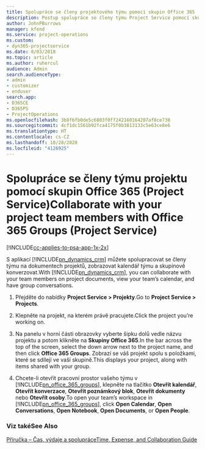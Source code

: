 ```yaml
---
title: Spolupráce se členy projektového týmu pomocí skupin Office 365
description: Postup spolupráce se členy týmu Project Service pomocí skupin Office 365
author: JohnPBurrows
manager: kfend
ms.service: project-operations
ms.custom:
- dyn365-projectservice
ms.date: 8/03/2018
ms.topic: article
ms.author: ruhercul
audience: Admin
search.audienceType:
- admin
- customizer
- enduser
search.app:
- D365CE
- D365PS
- ProjectOperations
ms.openlocfilehash: 3b8f6fb0de5c6803f0ff242160164207af8ce738
ms.sourcegitcommit: 4cf1dc1561b92fca4175f0b3813133c5e63ce8e6
ms.translationtype: HT
ms.contentlocale: cs-CZ
ms.lasthandoff: 10/28/2020
ms.locfileid: "4126925"
---
```

# <a name="collaborate-with-your-project-team-members-with-office-365-groups-project-service"></a><span data-ttu-id="f027c-103">Spolupráce se členy týmu projektu pomocí skupin Office 365 (Project Service)</span><span class="sxs-lookup"><span data-stu-id="f027c-103">Collaborate with your project team members with Office 365 Groups (Project Service)</span></span>

[!INCLUDE[cc-applies-to-psa-app-1x-2x](../includes/cc-applies-to-psa-app-1x-2x.md)]

<span data-ttu-id="f027c-104">S aplikací [!INCLUDE[pn_dynamics_crm](../includes/pn-dynamics-crm.md)] můžete spolupracovat se členy týmu na dokumentech projektů, zobrazovat kalendář týmu a skupinově konverzovat.</span><span class="sxs-lookup"><span data-stu-id="f027c-104">With [!INCLUDE[pn_dynamics_crm](../includes/pn-dynamics-crm.md)], you can collaborate with your team members on project documents, view your team’s calendar, and have group conversations.</span></span>  
  
1. <span data-ttu-id="f027c-105">Přejděte do nabídky **Project Service > Projekty**.</span><span class="sxs-lookup"><span data-stu-id="f027c-105">Go to **Project Service > Projects**.</span></span>  
  
2. <span data-ttu-id="f027c-106">Klepněte na projekt, na kterém právě pracujete.</span><span class="sxs-lookup"><span data-stu-id="f027c-106">Click the project you’re working on.</span></span>  
  
3. <span data-ttu-id="f027c-107">Na panelu v horní části obrazovky vyberte šipku dolů vedle názvu projektu a potom klikněte na **Skupiny Office 365**.</span><span class="sxs-lookup"><span data-stu-id="f027c-107">In the bar across the top of the screen, select the down arrow next to the project name, and then click **Office 365 Groups**.</span></span> <span data-ttu-id="f027c-108">Zobrazí se váš projekt spolu s položkami, které se sdílejí ve vaší skupině.</span><span class="sxs-lookup"><span data-stu-id="f027c-108">This displays your project, along with items shared with your group.</span></span>  
  
4. <span data-ttu-id="f027c-109">Chcete-li otevřít pracovní prostor vašeho týmu v [!INCLUDE[pn_office_365_groups](../includes/pn-office-365-groups.md)], klepněte na tlačítko **Otevřít kalendář**, **Otevřít konverzace**, **Otevřít poznámkový blok**, **Otevřít dokumenty** nebo **Otevřít osoby**.</span><span class="sxs-lookup"><span data-stu-id="f027c-109">To open your team’s workspace in [!INCLUDE[pn_office_365_groups](../includes/pn-office-365-groups.md)], click **Open Calendar**, **Open Conversations**, **Open Notebook**, **Open Documents**, or **Open People**.</span></span>  
  
### <a name="see-also"></a><span data-ttu-id="f027c-110">Viz také</span><span class="sxs-lookup"><span data-stu-id="f027c-110">See Also</span></span>  
 [<span data-ttu-id="f027c-111">Příručka – Čas, výdaje a spolupráce</span><span class="sxs-lookup"><span data-stu-id="f027c-111">Time, Expense, and Collaboration Guide</span></span>](../psa/time-expense-collaboration-guide.md)
